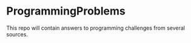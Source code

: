 # ProgrammingProblems
This repo will contain answers to programming challenges from several sources.
